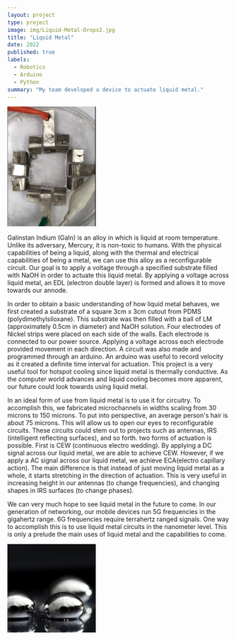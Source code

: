 ```yaml
---
layout: project
type: project
image: img/Liquid-Metal-Drops2.jpg
title: "Liquid Metal"
date: 2022
published: true
labels:
  - Robotics
  - Arduino
  - Python
summary: "My team developed a device to actuate liquid metal."
---
```

<img width="200px" class="rounded float-start pe-4" src="../img/Screenshot 2022-09-15 112943.png">

Galinstan Indium (GaIn) is an alloy in which is liquid at room temperature. Unlike its adversary, Mercury, it is non-toxic to humans. With the physical capabilities of being a liquid, along with the thermal and electrical capabilities of being a metal, we can use this alloy as a reconfigurable circuit. Our goal is to apply a voltage through a specified substrate filled with NaOH in order to actuate this liquid metal. By applying a voltage across liquid metal, an EDL (electron double layer) is formed and allows it to move towards our annode.

In order to obtain a basic understanding of how liquid metal behaves, we first created a substrate of a square 3cm x 3cm cutout from PDMS (polydimethylsiloxane). This substrate was then filled with a ball of LM (approximately 0.5cm in diameter) and NaOH solution. Four electrodes of Nickel strips were placed on each side of the walls. Each electrode is connected to our power source. Applying a voltage across each electrode provided movement in each direction. A circuit was also made and programmed through an arduino. An arduino was useful to record velocity as it created a definite time interval for actuation. This project is a very useful tool for hotspot cooling since liquid metal is thermally conductive. As the computer world advances and liquid cooling becomes more apparent, our future could look towards using liquid metal.

In an ideal form of use from liquid metal is to use it for circuitry. To accomplish this, we fabricated microchannels in widths scaling from 30 microns to 150 microns. To put into perspective, an average person's hair is about 75 microns. This will allow us to open our eyes to reconfigurable circuits. These circuits could stem out to projects such as antennas, IRS (intelligent reflecting surfaces), and so forth. two forms of actuation is possible. First is CEW (continuous electro wedding). By applying a DC signal across our liquid metal, we are able to achieve CEW. However, if we apply a AC signal across our liquid metal, we achieve ECA(electro capillary action). The main difference is that instead of just moving liquid metal as a whole, it starts stretching in the direction of actuation. This is very useful in increasing height in our antennas (to change frequencies), and changing shapes in IRS surfaces (to change phases).

We can very much hope to see liquid metal in the future to come. In our generation of networking, our mobile devices run 5G frequencies in the gigahertz range. 6G frequencies require terrahertz ranged signals. One way to accomplish this is to use liquid metal circuits in the nanometer level. This is only a prelude the main uses of liquid metal and the capabilities to come.

<img width="200px" class="rounded float-start pe-4" src="../img/Liquid-Metal-Drops2.jpg">
